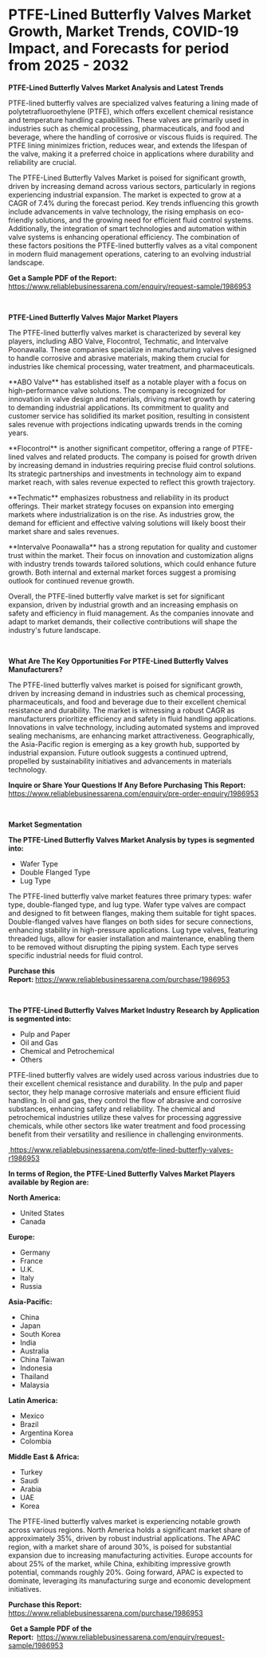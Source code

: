 <p><h1>PTFE-Lined Butterfly Valves Market Growth, Market Trends, COVID-19 Impact, and Forecasts for period from 2025 - 2032</h1></p><p><strong>PTFE-Lined Butterfly Valves Market Analysis and Latest Trends</strong></p>
<p><p>PTFE-lined butterfly valves are specialized valves featuring a lining made of polytetrafluoroethylene (PTFE), which offers excellent chemical resistance and temperature handling capabilities. These valves are primarily used in industries such as chemical processing, pharmaceuticals, and food and beverage, where the handling of corrosive or viscous fluids is required. The PTFE lining minimizes friction, reduces wear, and extends the lifespan of the valve, making it a preferred choice in applications where durability and reliability are crucial.</p><p>The PTFE-Lined Butterfly Valves Market is poised for significant growth, driven by increasing demand across various sectors, particularly in regions experiencing industrial expansion. The market is expected to grow at a CAGR of 7.4% during the forecast period. Key trends influencing this growth include advancements in valve technology, the rising emphasis on eco-friendly solutions, and the growing need for efficient fluid control systems. Additionally, the integration of smart technologies and automation within valve systems is enhancing operational efficiency. The combination of these factors positions the PTFE-lined butterfly valves as a vital component in modern fluid management operations, catering to an evolving industrial landscape.</p></p>
<p><strong>Get a Sample PDF of the Report:&nbsp;</strong> <a href="https://www.reliablebusinessarena.com/enquiry/request-sample/1986953?utm_campaign=3191&utm_medium=2&utm_source=Github&utm_content=ia&utm_term=12042025&utm_id=ptfe-lined-butterfly-valves">https://www.reliablebusinessarena.com/enquiry/request-sample/1986953</a></p>
<p>&nbsp;</p>
<p><strong>PTFE-Lined Butterfly Valves Major Market Players</strong></p>
<p><p>The PTFE-lined butterfly valves market is characterized by several key players, including ABO Valve, Flocontrol, Techmatic, and Intervalve Poonawalla. These companies specialize in manufacturing valves designed to handle corrosive and abrasive materials, making them crucial for industries like chemical processing, water treatment, and pharmaceuticals.</p><p>**ABO Valve** has established itself as a notable player with a focus on high-performance valve solutions. The company is recognized for innovation in valve design and materials, driving market growth by catering to demanding industrial applications. Its commitment to quality and customer service has solidified its market position, resulting in consistent sales revenue with projections indicating upwards trends in the coming years.</p><p>**Flocontrol** is another significant competitor, offering a range of PTFE-lined valves and related products. The company is poised for growth driven by increasing demand in industries requiring precise fluid control solutions. Its strategic partnerships and investments in technology aim to expand market reach, with sales revenue expected to reflect this growth trajectory.</p><p>**Techmatic** emphasizes robustness and reliability in its product offerings. Their market strategy focuses on expansion into emerging markets where industrialization is on the rise. As industries grow, the demand for efficient and effective valving solutions will likely boost their market share and sales revenues.</p><p>**Intervalve Poonawalla** has a strong reputation for quality and customer trust within the market. Their focus on innovation and customization aligns with industry trends towards tailored solutions, which could enhance future growth. Both internal and external market forces suggest a promising outlook for continued revenue growth.</p><p>Overall, the PTFE-lined butterfly valve market is set for significant expansion, driven by industrial growth and an increasing emphasis on safety and efficiency in fluid management. As the companies innovate and adapt to market demands, their collective contributions will shape the industry's future landscape.</p></p>
<p>&nbsp;</p>
<p><strong>What Are The Key Opportunities For PTFE-Lined Butterfly Valves Manufacturers?</strong></p>
<p><p>The PTFE-lined butterfly valves market is poised for significant growth, driven by increasing demand in industries such as chemical processing, pharmaceuticals, and food and beverage due to their excellent chemical resistance and durability. The market is witnessing a robust CAGR as manufacturers prioritize efficiency and safety in fluid handling applications. Innovations in valve technology, including automated systems and improved sealing mechanisms, are enhancing market attractiveness. Geographically, the Asia-Pacific region is emerging as a key growth hub, supported by industrial expansion. Future outlook suggests a continued uptrend, propelled by sustainability initiatives and advancements in materials technology.</p></p>
<p><strong>Inquire or Share Your Questions If Any Before Purchasing This Report:</strong> <a href="https://www.reliablebusinessarena.com/enquiry/pre-order-enquiry/1986953?utm_campaign=3191&utm_medium=2&utm_source=Github&utm_content=ia&utm_term=12042025&utm_id=ptfe-lined-butterfly-valves">https://www.reliablebusinessarena.com/enquiry/pre-order-enquiry/1986953</a></p>
<p>&nbsp;</p>
<p><strong>Market Segmentation</strong></p>
<p><strong>The PTFE-Lined Butterfly Valves Market Analysis by types is segmented into:</strong></p>
<p><ul><li>Wafer Type</li><li>Double Flanged Type</li><li>Lug Type</li></ul></p>
<p><p>The PTFE-lined butterfly valve market features three primary types: wafer type, double-flanged type, and lug type. Wafer type valves are compact and designed to fit between flanges, making them suitable for tight spaces. Double-flanged valves have flanges on both sides for secure connections, enhancing stability in high-pressure applications. Lug type valves, featuring threaded lugs, allow for easier installation and maintenance, enabling them to be removed without disrupting the piping system. Each type serves specific industrial needs for fluid control.</p></p>
<p><strong>Purchase this Report:&nbsp;</strong><a href="https://www.reliablebusinessarena.com/purchase/1986953?utm_campaign=3191&utm_medium=2&utm_source=Github&utm_content=ia&utm_term=12042025&utm_id=ptfe-lined-butterfly-valves">https://www.reliablebusinessarena.com/purchase/1986953</a></p>
<p>&nbsp;</p>
<p><strong>The PTFE-Lined Butterfly Valves Market Industry Research by Application is segmented into:</strong></p>
<p><ul><li>Pulp and Paper</li><li>Oil and Gas</li><li>Chemical and Petrochemical</li><li>Others</li></ul></p>
<p><p>PTFE-lined butterfly valves are widely used across various industries due to their excellent chemical resistance and durability. In the pulp and paper sector, they help manage corrosive materials and ensure efficient fluid handling. In oil and gas, they control the flow of abrasive and corrosive substances, enhancing safety and reliability. The chemical and petrochemical industries utilize these valves for processing aggressive chemicals, while other sectors like water treatment and food processing benefit from their versatility and resilience in challenging environments.</p></p>
<p><a href="https://www.reliablebusinessarena.com/ptfe-lined-butterfly-valves-r1986953?utm_campaign=3191&utm_medium=2&utm_source=Github&utm_content=ia&utm_term=12042025&utm_id=ptfe-lined-butterfly-valves">&nbsp;https://www.reliablebusinessarena.com/ptfe-lined-butterfly-valves-r1986953</a></p>
<p><strong>In terms of Region, the PTFE-Lined Butterfly Valves Market Players available by Region are:</strong></p>
<p>
    <p> <strong> North America: </strong>
        <ul>
            <li>United States</li>
            <li>Canada</li>
        </ul>
        </p> 
    <p> <strong> Europe: </strong>
        <ul>
            <li>Germany</li>
            <li>France</li>
            <li>U.K.</li>
            <li>Italy</li>
            <li>Russia</li>
        </ul>
        </p> 
    <p> <strong> Asia-Pacific: </strong>
        <ul>
            <li>China</li>
            <li>Japan</li>
            <li>South Korea</li>
            <li>India</li>
            <li>Australia</li>
            <li>China Taiwan</li>
            <li>Indonesia</li>
            <li>Thailand</li>
            <li>Malaysia</li>
        </ul>
        </p> 
    <p> <strong> Latin America: </strong>
        <ul>
            <li>Mexico</li>
            <li>Brazil</li>
            <li>Argentina Korea</li>
            <li>Colombia</li>
        </ul>
        </p> 
    <p> <strong> Middle East & Africa: </strong>
        <ul>
            <li>Turkey</li>
            <li>Saudi</li>
            <li>Arabia</li>
            <li>UAE</li>
            <li>Korea</li>
        </ul>
    </p>
    </p>
<p><p>The PTFE-lined butterfly valves market is experiencing notable growth across various regions. North America holds a significant market share of approximately 35%, driven by robust industrial applications. The APAC region, with a market share of around 30%, is poised for substantial expansion due to increasing manufacturing activities. Europe accounts for about 25% of the market, while China, exhibiting impressive growth potential, commands roughly 20%. Going forward, APAC is expected to dominate, leveraging its manufacturing surge and economic development initiatives.</p></p>
<p><strong>Purchase this Report: </strong><a href="https://www.reliablebusinessarena.com/purchase/1986953?utm_campaign=3191&utm_medium=2&utm_source=Github&utm_content=ia&utm_term=12042025&utm_id=ptfe-lined-butterfly-valves">https://www.reliablebusinessarena.com/purchase/1986953</a></p>
<p>&nbsp;<strong>Get a Sample PDF of the Report:&nbsp;&nbsp;</strong><a href="https://www.reliablebusinessarena.com/enquiry/request-sample/1986953?utm_campaign=3191&utm_medium=2&utm_source=Github&utm_content=ia&utm_term=12042025&utm_id=ptfe-lined-butterfly-valves">https://www.reliablebusinessarena.com/enquiry/request-sample/1986953</a></p>
<p><strong></strong></p>
<p><p></p><p></p><p></p></p>